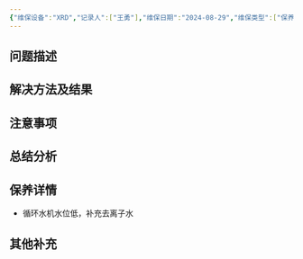 ```yaml
---
{"维保设备":"XRD","记录人":["王勇"],"维保日期":"2024-08-29","维保类型":["保养"],"维保部位":["循环水"],"维保参与人员":["王勇","黄辉宏","陈思含"],"外部援助":null,"是否成功":true,"tags":null,"dg-publish":true,"permalink":"/设备维保/维保记录/XRD/2024-08-29录入/","dgPassFrontmatter":true}
---
```


## 问题描述

## 解决方法及结果

## 注意事项

## 总结分析

## 保养详情
- 循环水机水位低，补充去离子水
## 其他补充